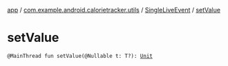 [app](../../index.md) / [com.example.android.calorietracker.utils](../index.md) / [SingleLiveEvent](index.md) / [setValue](./set-value.md)

# setValue

`@MainThread fun setValue(@Nullable t: T?): `[`Unit`](https://kotlinlang.org/api/latest/jvm/stdlib/kotlin/-unit/index.html)